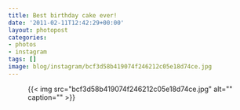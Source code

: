```yaml
---
title: Best birthday cake ever!
date: '2011-02-11T12:42:29+00:00'
layout: photopost
categories:
- photos
- instagram
tags: []
image: blog/instagram/bcf3d58b419074f246212c05e18d74ce.jpg
---
```


<figure class="photo photo--square">
  {{< img src="bcf3d58b419074f246212c05e18d74ce.jpg" alt="" caption="" >}}

</figure>




